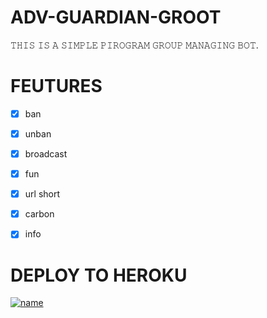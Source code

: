 # ADV-GUARDIAN-GROOT

𝚃𝙷𝙸𝚂 𝙸𝚂 𝙰 𝚂𝙸𝙼𝙿𝙻𝙴 𝙿𝙸𝚁𝙾𝙶𝚁𝙰𝙼 𝙶𝚁𝙾𝚄𝙿 𝙼𝙰𝙽𝙰𝙶𝙸𝙽𝙶 𝙱𝙾𝚃.

# FEUTURES

- [x] ban
- [x] unban
- [x] broadcast
- [x] fun
- [x] url short
- [x] carbon
- [x] info


# DEPLOY TO HEROKU

[![name](https://www.herokucdn.com/deploy/button.svg)](https://heroku.com/deploy?template=https://github.com/Zinan100/ADV-GUARDIAN-GROOT)
